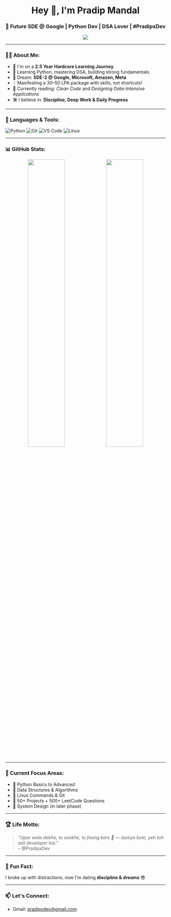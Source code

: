 <h1 align="center">Hey 👋, I'm Pradip Mandal</h1>
<h3 align="center">🚀 Future SDE @ Google | Python Dev | DSA Lover | #PradipxDev</h3>

<p align="center">
  <img src="https://readme-typing-svg.herokuapp.com?font=Fira+Code&size=22&pause=1000&color=00FFEA&center=true&vCenter=true&width=500&lines=Coding+My+Way+to+FAANG!;Python+%7C+DSA+%7C+System+Design;30-50+LPA+Dream+Incoming+💸;From+Zero+to+Industry+Hero+%F0%9F%91%BF" />
</p>

---

### 👨‍💻 About Me:

- 🔭 I'm on a **2.5 Year Hardcore Learning Journey**
- 🐍 Learning Python, mastering DSA, building strong fundamentals
- 💼 Dream: **SDE-2 @ Google, Microsoft, Amazon, Meta**
- 💡 Manifesting a 30–50 LPA package with skills, not shortcuts!
- 🧠 Currently reading: *Clean Code* and *Designing Data-Intensive Applications*
- 🛠 I believe in: **Discipline, Deep Work & Daily Progress**

---

### 🧰 Languages & Tools:

![Python](https://img.shields.io/badge/-Python-black?style=for-the-badge&logo=Python)
![Git](https://img.shields.io/badge/-Git-black?style=for-the-badge&logo=git)
![VS Code](https://img.shields.io/badge/-VSCode-black?style=for-the-badge&logo=visual-studio-code)
![Linux](https://img.shields.io/badge/-Linux-black?style=for-the-badge&logo=linux)

---

### 📊 GitHub Stats:

<p align="center">
  <img src="https://github-readme-stats.vercel.app/api?username=pradipxdev&show_icons=true&theme=tokyonight&hide_border=true" width="48%"/>
  <img src="https://github-readme-streak-stats.herokuapp.com?user=pradipxdev&theme=tokyonight&hide_border=true" width="48%"/>
</p>

---

### 🧠 Current Focus Areas:

- 🔹 Python Basics to Advanced
- 🔹 Data Structures & Algorithms
- 🔹 Linux Commands & Git
- 🔹 50+ Projects + 500+ LeetCode Questions
- 🔹 System Design (in later phase)

---

### 🏆 Life Motto:
> *"Upar wala dekhe, tu seekhe, tu faang kare 💸 — duniya bole, yeh toh asli developer hai."*  
> – @PradipxDev

---

### 🧩 Fun Fact:

I broke up with distractions, now I'm dating **discipline & dreams** 😎

---

### 📫 Let's Connect:

- Gmail: [pradipxdev@gmail.com](mailto:pradipxdev@gmail.com)
